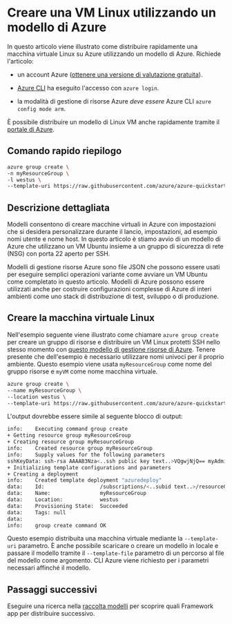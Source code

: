 <properties
    pageTitle="Creare una VM Linux utilizzando un modello di Azure | Microsoft Azure"
    description="Creare una VM Linux su Azure utilizzando un modello di gestione di risorse Azure."
    services="virtual-machines-linux"
    documentationCenter=""
    authors="vlivech"
    manager="timlt"
    editor=""
    tags="azure-service-management,azure-resource-manager" />

<tags
    ms.service="virtual-machines-linux"
    ms.workload="infrastructure-services"
    ms.tgt_pltfrm="vm-linux"
    ms.devlang="na"
    ms.topic="hero-article"
    ms.date="10/24/2016"
    ms.author="v-livech"/>

# <a name="create-a-linux-vm-using-an-azure-template"></a>Creare una VM Linux utilizzando un modello di Azure

In questo articolo viene illustrato come distribuire rapidamente una macchina virtuale Linux su Azure utilizzando un modello di Azure.  Richiede l'articolo:

- un account Azure ([ottenere una versione di valutazione gratuita](https://azure.microsoft.com/pricing/free-trial/)).

- [Azure CLI](../xplat-cli-install.md) ha eseguito l'accesso con `azure login`.

- la modalità di gestione di risorse Azure _deve essere_ Azure CLI `azure config mode arm`.

È possibile distribuire un modello di Linux VM anche rapidamente tramite il [portale di Azure](virtual-machines-linux-quick-create-portal.md).

## <a name="quick-command-summary"></a>Comando rapido riepilogo

```bash
azure group create \
-n myResourceGroup \
-l westus \
--template-uri https://raw.githubusercontent.com/azure/azure-quickstart-templates/master/101-vm-sshkey/azuredeploy.json
```

## <a name="detailed-walkthrough"></a>Descrizione dettagliata

Modelli consentono di creare macchine virtuali in Azure con impostazioni che si desidera personalizzare durante il lancio, impostazioni, ad esempio nomi utente e nome host. In questo articolo è stiamo avvio di un modello di Azure che utilizzano un VM Ubuntu insieme a un gruppo di sicurezza di rete (NSG) con porta 22 aperto per SSH.

Modelli di gestione risorse Azure sono file JSON che possono essere usati per eseguire semplici operazioni variante come avviare un VM Ubuntu come completato in questo articolo.  Modelli di Azure possono essere utilizzati anche per costruire configurazioni complesse di Azure di interi ambienti come uno stack di distribuzione di test, sviluppo o di produzione.

## <a name="create-the-linux-vm"></a>Creare la macchina virtuale Linux

Nell'esempio seguente viene illustrato come chiamare `azure group create` per creare un gruppo di risorse e distribuire un VM Linux protetti SSH nello stesso momento con [questo modello di gestione risorse di Azure](https://raw.githubusercontent.com/Azure/azure-quickstart-templates/master/101-vm-sshkey/azuredeploy.json). Tenere presente che dell'esempio è necessario utilizzare nomi univoci per il proprio ambiente. Questo esempio viene usata `myResourceGroup` come nome del gruppo risorse e `myVM` come nome macchina virtuale.

```bash
azure group create \
--name myResourceGroup \
--location westus \
--template-uri https://raw.githubusercontent.com/azure/azure-quickstart-templates/master/101-vm-sshkey/azuredeploy.json
```

L'output dovrebbe essere simile al seguente blocco di output:

```bash
info:    Executing command group create
+ Getting resource group myResourceGroup
+ Creating resource group myResourceGroup
info:    Created resource group myResourceGroup
info:    Supply values for the following parameters
sshKeyData: ssh-rsa AAAAB3Nza<..ssh public key text..>VQgwjNjQ== myAdminUser@myVM
+ Initializing template configurations and parameters
+ Creating a deployment
info:    Created template deployment "azuredeploy"
data:    Id:                  /subscriptions/<..subid text..>/resourceGroups/myResourceGroup
data:    Name:                myResourceGroup
data:    Location:            westus
data:    Provisioning State:  Succeeded
data:    Tags: null
data:
info:    group create command OK
```

Questo esempio distribuita una macchina virtuale mediante la `--template-uri` parametro.  È anche possibile scaricare o creare un modello in locale e passare il modello tramite il `--template-file` parametro di un percorso al file del modello come argomento. CLI Azure viene richiesto per i parametri necessari affinché il modello.

## <a name="next-steps"></a>Passaggi successivi

Eseguire una ricerca nella [raccolta modelli](https://azure.microsoft.com/documentation/templates/) per scoprire quali Framework app per distribuire successivo.
